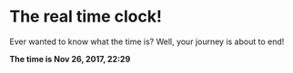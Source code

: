 # The real time clock!

Ever wanted to know what the time is? Well, your journey is about to end!

**The time is Nov 26, 2017, 22:29**